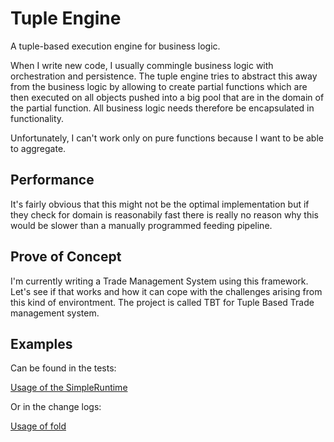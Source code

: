 # Tuple Engine
A tuple-based execution engine for business logic.

When I write new code, I usually commingle business logic with orchestration and persistence. The tuple engine tries to abstract this away from the business logic by allowing to create partial functions which are then executed on all objects pushed into a big pool that are in the domain of the partial function. All business logic needs therefore be encapsulated in functionality.

Unfortunately, I can't work only on pure functions because I want to be able to aggregate.

## Performance
It's fairly obvious that this might not be the optimal implementation but if they check for domain is reasonabily fast there is really no reason why this would be slower than a manually programmed feeding pipeline.

## Prove of Concept
I'm currently writing a Trade Management System using this framework. Let's see if that works and how it can cope with the challenges arising from this kind of environtment. The project is called TBT for Tuple Based Trade management system.

## Examples
Can be found in the tests:

[Usage of the SimpleRuntime](./src/test/scala/com.schmueckers/tuple_engine/TestSimpleRuntime.scala)

Or in the change logs:

[Usage of fold](./book-of-work/1-ImplementationOfAggregationTest.md)